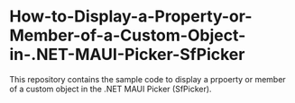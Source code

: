 # How-to-Display-a-Property-or-Member-of-a-Custom-Object-in-.NET-MAUI-Picker-SfPicker
This repository contains the sample code to display a prpoerty or member of a custom object in the .NET MAUI Picker (SfPicker).

